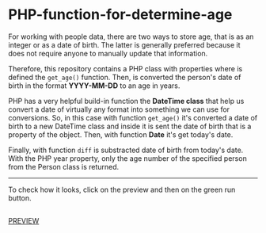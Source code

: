 # PHP-function-for-determine-age
For working with people data, there are two ways to store age, that is as an integer or as a date of birth. The latter is generally preferred because it does not require anyone to manually update that information.

Therefore, this repository contains a PHP class with properties where is defined the `get_age()` function. Then, is converted the person's date of birth in the format **YYYY-MM-DD** to an age in years. 

PHP has a very helpful build-in function the **DateTime class** that help us convert a date of virtually any format into something we can use for conversions. So, in this case with function `get_age()` it's converted  a date of birth  to a new DateTime class and inside it is sent the date of birth that is a property of the object. Then, with function **Date** it's get today's date. 

Finally, with function `diff` is substracted date of birth from today's date. With the PHP year property, only the age number of the specified person from the Person class is returned.

---

To check how it looks, click on the preview and then on the green run button.
##
[PREVIEW](https://replit.com/@MirnesGlamocic/PHP-function-for-determine-age#index.php)